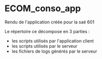 # ECOM_conso_app
Rendu de l'application créée pour la saé 601

Le répertoire ce décompose en 3 parties :
- les scripts utilisés par l'application client
- les scripts utilisés par le serveur
- les fichiers de logs générés par le serveur
